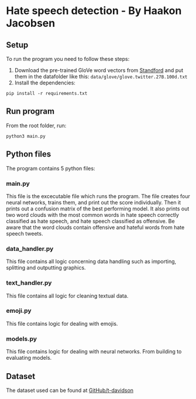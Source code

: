 # Hate speech detection - By Haakon Jacobsen

## Setup
To run the program you need to follow these steps:
  1. Download the pre-trained GloVe word vectors from [Standford](http://nlp.stanford.edu/data/glove.twitter.27B.zip) and put them in the datafolder like this: `data/glove/glove.twitter.27B.100d.txt`
  2. Install the dependencies: 
  ```
  pip install -r requirements.txt
  ```

## Run program
From the root folder, run:
```
python3 main.py
```

## Python files
The program contains 5 python files:

### main.py
This file is the excecutable file which runs the program. The file creates four neural networks, trains them,
and print out the score individually. Then it prints out a confusion matrix of the best performing model. It also prints out two word clouds
with the most common words in hate speech correctly classified as hate speech, and hate speech classified as offensive.
Be aware that the word clouds contain offensive and hateful words from hate speech tweets.

### data_handler.py
This file contains all logic concerning data handling such as importing, splitting and outputting graphics. 

### text_handler.py
This file contains all logic for cleaning textual data.

### emoji.py
This file contains logic for dealing with emojis.

### models.py
This file contains logic for dealing with neural networks. From building to evaluating models.

## Dataset
The dataset used can be found at [GitHub/t-davidson](https://github.com/t-davidson/hate-speech-and-offensive-language)
